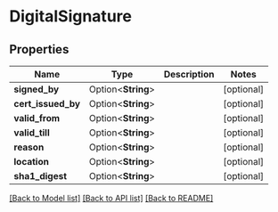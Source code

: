# DigitalSignature

## Properties

Name | Type | Description | Notes
------------ | ------------- | ------------- | -------------
**signed_by** | Option<**String**> |  | [optional]
**cert_issued_by** | Option<**String**> |  | [optional]
**valid_from** | Option<**String**> |  | [optional]
**valid_till** | Option<**String**> |  | [optional]
**reason** | Option<**String**> |  | [optional]
**location** | Option<**String**> |  | [optional]
**sha1_digest** | Option<**String**> |  | [optional]

[[Back to Model list]](../README.md#documentation-for-models) [[Back to API list]](../README.md#documentation-for-api-endpoints) [[Back to README]](../README.md)


